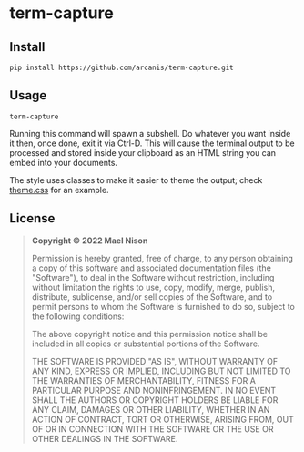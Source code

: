 # term-capture

## Install

```
pip install https://github.com/arcanis/term-capture.git
```

## Usage

```
term-capture
```

Running this command will spawn a subshell. Do whatever you want inside it then, once done, exit it via Ctrl-D. This will cause the terminal output to be processed and stored inside your clipboard as an HTML string you can embed into your documents.

The style uses classes to make it easier to theme the output; check [theme.css](/theme.css) for an example.

## License

> **Copyright © 2022 Mael Nison**
>
> Permission is hereby granted, free of charge, to any person obtaining a copy of this software and associated documentation files (the "Software"), to deal in the Software without restriction, including without limitation the rights to use, copy, modify, merge, publish, distribute, sublicense, and/or sell copies of the Software, and to permit persons to whom the Software is furnished to do so, subject to the following conditions:
>
> The above copyright notice and this permission notice shall be included in all copies or substantial portions of the Software.
>
> THE SOFTWARE IS PROVIDED "AS IS", WITHOUT WARRANTY OF ANY KIND, EXPRESS OR IMPLIED, INCLUDING BUT NOT LIMITED TO THE WARRANTIES OF MERCHANTABILITY, FITNESS FOR A PARTICULAR PURPOSE AND NONINFRINGEMENT. IN NO EVENT SHALL THE AUTHORS OR COPYRIGHT HOLDERS BE LIABLE FOR ANY CLAIM, DAMAGES OR OTHER LIABILITY, WHETHER IN AN ACTION OF CONTRACT, TORT OR OTHERWISE, ARISING FROM, OUT OF OR IN CONNECTION WITH THE SOFTWARE OR THE USE OR OTHER DEALINGS IN THE SOFTWARE.
